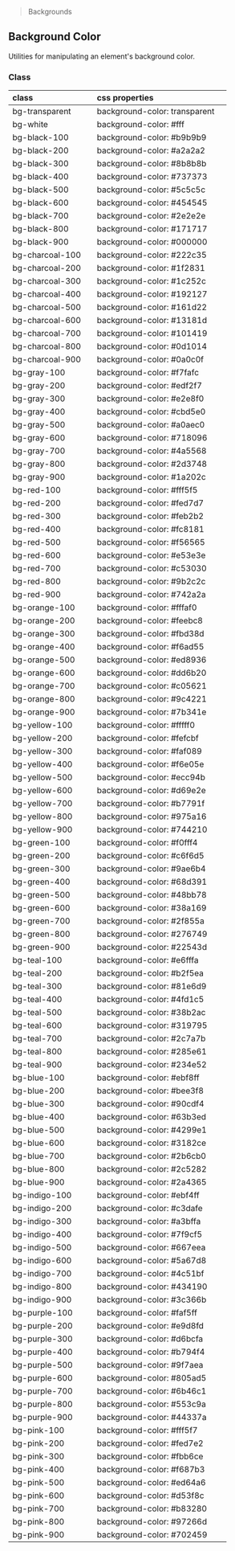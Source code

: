 > Backgrounds

## Background Color

Utilities for manipulating an element's background color.

### Class

| class |  | css properties |  |
|:--|:--|:--|:-:|
| bg-transparent |  | background-color: transparent | <y class="w-16 h-16 rounded bg-transparent shadow"></y> |
| bg-white |  | background-color: #fff | <y class="w-16 h-16 rounded bg-white shadow"></y> |
| bg-black-100 |  | background-color: #b9b9b9 | <y class="w-16 h-16 rounded bg-black-100 "></y> |
| bg-black-200 |  | background-color: #a2a2a2 | <y class="w-16 h-16 rounded bg-black-200 "></y> |
| bg-black-300 |  | background-color: #8b8b8b | <y class="w-16 h-16 rounded bg-black-300 "></y> |
| bg-black-400 |  | background-color: #737373 | <y class="w-16 h-16 rounded bg-black-400 "></y> |
| bg-black-500 |  | background-color: #5c5c5c | <y class="w-16 h-16 rounded bg-black-500 "></y> |
| bg-black-600 |  | background-color: #454545 | <y class="w-16 h-16 rounded bg-black-600 "></y> |
| bg-black-700 |  | background-color: #2e2e2e | <y class="w-16 h-16 rounded bg-black-700 "></y> |
| bg-black-800 |  | background-color: #171717 | <y class="w-16 h-16 rounded bg-black-800 "></y> |
| bg-black-900 |  | background-color: #000000 | <y class="w-16 h-16 rounded bg-black-900 "></y> |
| bg-charcoal-100 |  | background-color: #222c35 | <y class="w-16 h-16 rounded bg-charcoal-100 "></y> |
| bg-charcoal-200 |  | background-color: #1f2831 | <y class="w-16 h-16 rounded bg-charcoal-200 "></y> |
| bg-charcoal-300 |  | background-color: #1c252c | <y class="w-16 h-16 rounded bg-charcoal-300 "></y> |
| bg-charcoal-400 |  | background-color: #192127 | <y class="w-16 h-16 rounded bg-charcoal-400 "></y> |
| bg-charcoal-500 |  | background-color: #161d22 | <y class="w-16 h-16 rounded bg-charcoal-500 "></y> |
| bg-charcoal-600 |  | background-color: #13181d | <y class="w-16 h-16 rounded bg-charcoal-600 "></y> |
| bg-charcoal-700 |  | background-color: #101419 | <y class="w-16 h-16 rounded bg-charcoal-700 "></y> |
| bg-charcoal-800 |  | background-color: #0d1014 | <y class="w-16 h-16 rounded bg-charcoal-800 "></y> |
| bg-charcoal-900 |  | background-color: #0a0c0f | <y class="w-16 h-16 rounded bg-charcoal-900 "></y> |
| bg-gray-100 |  | background-color: #f7fafc | <y class="w-16 h-16 rounded bg-gray-100 "></y> |
| bg-gray-200 |  | background-color: #edf2f7 | <y class="w-16 h-16 rounded bg-gray-200 "></y> |
| bg-gray-300 |  | background-color: #e2e8f0 | <y class="w-16 h-16 rounded bg-gray-300 "></y> |
| bg-gray-400 |  | background-color: #cbd5e0 | <y class="w-16 h-16 rounded bg-gray-400 "></y> |
| bg-gray-500 |  | background-color: #a0aec0 | <y class="w-16 h-16 rounded bg-gray-500 "></y> |
| bg-gray-600 |  | background-color: #718096 | <y class="w-16 h-16 rounded bg-gray-600 "></y> |
| bg-gray-700 |  | background-color: #4a5568 | <y class="w-16 h-16 rounded bg-gray-700 "></y> |
| bg-gray-800 |  | background-color: #2d3748 | <y class="w-16 h-16 rounded bg-gray-800 "></y> |
| bg-gray-900 |  | background-color: #1a202c | <y class="w-16 h-16 rounded bg-gray-900 "></y> |
| bg-red-100 |  | background-color: #fff5f5 | <y class="w-16 h-16 rounded bg-red-100 "></y> |
| bg-red-200 |  | background-color: #fed7d7 | <y class="w-16 h-16 rounded bg-red-200 "></y> |
| bg-red-300 |  | background-color: #feb2b2 | <y class="w-16 h-16 rounded bg-red-300 "></y> |
| bg-red-400 |  | background-color: #fc8181 | <y class="w-16 h-16 rounded bg-red-400 "></y> |
| bg-red-500 |  | background-color: #f56565 | <y class="w-16 h-16 rounded bg-red-500 "></y> |
| bg-red-600 |  | background-color: #e53e3e | <y class="w-16 h-16 rounded bg-red-600 "></y> |
| bg-red-700 |  | background-color: #c53030 | <y class="w-16 h-16 rounded bg-red-700 "></y> |
| bg-red-800 |  | background-color: #9b2c2c | <y class="w-16 h-16 rounded bg-red-800 "></y> |
| bg-red-900 |  | background-color: #742a2a | <y class="w-16 h-16 rounded bg-red-900 "></y> |
| bg-orange-100 |  | background-color: #fffaf0 | <y class="w-16 h-16 rounded bg-orange-100 "></y> |
| bg-orange-200 |  | background-color: #feebc8 | <y class="w-16 h-16 rounded bg-orange-200 "></y> |
| bg-orange-300 |  | background-color: #fbd38d | <y class="w-16 h-16 rounded bg-orange-300 "></y> |
| bg-orange-400 |  | background-color: #f6ad55 | <y class="w-16 h-16 rounded bg-orange-400 "></y> |
| bg-orange-500 |  | background-color: #ed8936 | <y class="w-16 h-16 rounded bg-orange-500 "></y> |
| bg-orange-600 |  | background-color: #dd6b20 | <y class="w-16 h-16 rounded bg-orange-600 "></y> |
| bg-orange-700 |  | background-color: #c05621 | <y class="w-16 h-16 rounded bg-orange-700 "></y> |
| bg-orange-800 |  | background-color: #9c4221 | <y class="w-16 h-16 rounded bg-orange-800 "></y> |
| bg-orange-900 |  | background-color: #7b341e | <y class="w-16 h-16 rounded bg-orange-900 "></y> |
| bg-yellow-100 |  | background-color: #fffff0 | <y class="w-16 h-16 rounded bg-yellow-100 "></y> |
| bg-yellow-200 |  | background-color: #fefcbf | <y class="w-16 h-16 rounded bg-yellow-200 "></y> |
| bg-yellow-300 |  | background-color: #faf089 | <y class="w-16 h-16 rounded bg-yellow-300 "></y> |
| bg-yellow-400 |  | background-color: #f6e05e | <y class="w-16 h-16 rounded bg-yellow-400 "></y> |
| bg-yellow-500 |  | background-color: #ecc94b | <y class="w-16 h-16 rounded bg-yellow-500 "></y> |
| bg-yellow-600 |  | background-color: #d69e2e | <y class="w-16 h-16 rounded bg-yellow-600 "></y> |
| bg-yellow-700 |  | background-color: #b7791f | <y class="w-16 h-16 rounded bg-yellow-700 "></y> |
| bg-yellow-800 |  | background-color: #975a16 | <y class="w-16 h-16 rounded bg-yellow-800 "></y> |
| bg-yellow-900 |  | background-color: #744210 | <y class="w-16 h-16 rounded bg-yellow-900 "></y> |
| bg-green-100 |  | background-color: #f0fff4 | <y class="w-16 h-16 rounded bg-green-100 "></y> |
| bg-green-200 |  | background-color: #c6f6d5 | <y class="w-16 h-16 rounded bg-green-200 "></y> |
| bg-green-300 |  | background-color: #9ae6b4 | <y class="w-16 h-16 rounded bg-green-300 "></y> |
| bg-green-400 |  | background-color: #68d391 | <y class="w-16 h-16 rounded bg-green-400 "></y> |
| bg-green-500 |  | background-color: #48bb78 | <y class="w-16 h-16 rounded bg-green-500 "></y> |
| bg-green-600 |  | background-color: #38a169 | <y class="w-16 h-16 rounded bg-green-600 "></y> |
| bg-green-700 |  | background-color: #2f855a | <y class="w-16 h-16 rounded bg-green-700 "></y> |
| bg-green-800 |  | background-color: #276749 | <y class="w-16 h-16 rounded bg-green-800 "></y> |
| bg-green-900 |  | background-color: #22543d | <y class="w-16 h-16 rounded bg-green-900 "></y> |
| bg-teal-100 |  | background-color: #e6fffa | <y class="w-16 h-16 rounded bg-teal-100 "></y> |
| bg-teal-200 |  | background-color: #b2f5ea | <y class="w-16 h-16 rounded bg-teal-200 "></y> |
| bg-teal-300 |  | background-color: #81e6d9 | <y class="w-16 h-16 rounded bg-teal-300 "></y> |
| bg-teal-400 |  | background-color: #4fd1c5 | <y class="w-16 h-16 rounded bg-teal-400 "></y> |
| bg-teal-500 |  | background-color: #38b2ac | <y class="w-16 h-16 rounded bg-teal-500 "></y> |
| bg-teal-600 |  | background-color: #319795 | <y class="w-16 h-16 rounded bg-teal-600 "></y> |
| bg-teal-700 |  | background-color: #2c7a7b | <y class="w-16 h-16 rounded bg-teal-700 "></y> |
| bg-teal-800 |  | background-color: #285e61 | <y class="w-16 h-16 rounded bg-teal-800 "></y> |
| bg-teal-900 |  | background-color: #234e52 | <y class="w-16 h-16 rounded bg-teal-900 "></y> |
| bg-blue-100 |  | background-color: #ebf8ff | <y class="w-16 h-16 rounded bg-blue-100 "></y> |
| bg-blue-200 |  | background-color: #bee3f8 | <y class="w-16 h-16 rounded bg-blue-200 "></y> |
| bg-blue-300 |  | background-color: #90cdf4 | <y class="w-16 h-16 rounded bg-blue-300 "></y> |
| bg-blue-400 |  | background-color: #63b3ed | <y class="w-16 h-16 rounded bg-blue-400 "></y> |
| bg-blue-500 |  | background-color: #4299e1 | <y class="w-16 h-16 rounded bg-blue-500 "></y> |
| bg-blue-600 |  | background-color: #3182ce | <y class="w-16 h-16 rounded bg-blue-600 "></y> |
| bg-blue-700 |  | background-color: #2b6cb0 | <y class="w-16 h-16 rounded bg-blue-700 "></y> |
| bg-blue-800 |  | background-color: #2c5282 | <y class="w-16 h-16 rounded bg-blue-800 "></y> |
| bg-blue-900 |  | background-color: #2a4365 | <y class="w-16 h-16 rounded bg-blue-900 "></y> |
| bg-indigo-100 |  | background-color: #ebf4ff | <y class="w-16 h-16 rounded bg-indigo-100 "></y> |
| bg-indigo-200 |  | background-color: #c3dafe | <y class="w-16 h-16 rounded bg-indigo-200 "></y> |
| bg-indigo-300 |  | background-color: #a3bffa | <y class="w-16 h-16 rounded bg-indigo-300 "></y> |
| bg-indigo-400 |  | background-color: #7f9cf5 | <y class="w-16 h-16 rounded bg-indigo-400 "></y> |
| bg-indigo-500 |  | background-color: #667eea | <y class="w-16 h-16 rounded bg-indigo-500 "></y> |
| bg-indigo-600 |  | background-color: #5a67d8 | <y class="w-16 h-16 rounded bg-indigo-600 "></y> |
| bg-indigo-700 |  | background-color: #4c51bf | <y class="w-16 h-16 rounded bg-indigo-700 "></y> |
| bg-indigo-800 |  | background-color: #434190 | <y class="w-16 h-16 rounded bg-indigo-800 "></y> |
| bg-indigo-900 |  | background-color: #3c366b | <y class="w-16 h-16 rounded bg-indigo-900 "></y> |
| bg-purple-100 |  | background-color: #faf5ff | <y class="w-16 h-16 rounded bg-purple-100 "></y> |
| bg-purple-200 |  | background-color: #e9d8fd | <y class="w-16 h-16 rounded bg-purple-200 "></y> |
| bg-purple-300 |  | background-color: #d6bcfa | <y class="w-16 h-16 rounded bg-purple-300 "></y> |
| bg-purple-400 |  | background-color: #b794f4 | <y class="w-16 h-16 rounded bg-purple-400 "></y> |
| bg-purple-500 |  | background-color: #9f7aea | <y class="w-16 h-16 rounded bg-purple-500 "></y> |
| bg-purple-600 |  | background-color: #805ad5 | <y class="w-16 h-16 rounded bg-purple-600 "></y> |
| bg-purple-700 |  | background-color: #6b46c1 | <y class="w-16 h-16 rounded bg-purple-700 "></y> |
| bg-purple-800 |  | background-color: #553c9a | <y class="w-16 h-16 rounded bg-purple-800 "></y> |
| bg-purple-900 |  | background-color: #44337a | <y class="w-16 h-16 rounded bg-purple-900 "></y> |
| bg-pink-100 |  | background-color: #fff5f7 | <y class="w-16 h-16 rounded bg-pink-100 "></y> |
| bg-pink-200 |  | background-color: #fed7e2 | <y class="w-16 h-16 rounded bg-pink-200 "></y> |
| bg-pink-300 |  | background-color: #fbb6ce | <y class="w-16 h-16 rounded bg-pink-300 "></y> |
| bg-pink-400 |  | background-color: #f687b3 | <y class="w-16 h-16 rounded bg-pink-400 "></y> |
| bg-pink-500 |  | background-color: #ed64a6 | <y class="w-16 h-16 rounded bg-pink-500 "></y> |
| bg-pink-600 |  | background-color: #d53f8c | <y class="w-16 h-16 rounded bg-pink-600 "></y> |
| bg-pink-700 |  | background-color: #b83280 | <y class="w-16 h-16 rounded bg-pink-700 "></y> |
| bg-pink-800 |  | background-color: #97266d | <y class="w-16 h-16 rounded bg-pink-800 "></y> |
| bg-pink-900 |  | background-color: #702459 | <y class="w-16 h-16 rounded bg-pink-900 "></y> |

